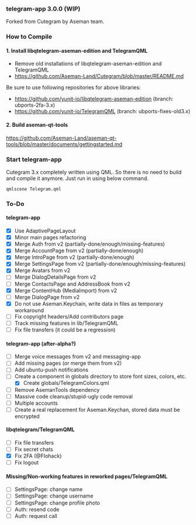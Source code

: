 ### telegram-app 3.0.0 (WIP)

Forked from Cutegram by Aseman team.

### How to Compile

#### 1. Install libqtelegram-aseman-edition and TelegramQML

- Remove old installations of libqtelegram-aseman-edition and TelegramQML
- https://github.com/Aseman-Land/Cutegram/blob/master/README.md

Be sure to use following repositories for above libraries:

- https://github.com/yunit-io/libqtelegram-aseman-edition (branch: ubports-2fa-3.x)
- https://github.com/yunit-io/TelegramQML (branch: ubports-fixes-old3.x)

#### 2. Build aseman-qt-tools

https://github.com/Aseman-Land/aseman-qt-tools/blob/master/documents/gettingstarted.md

### Start telegram-app

Cutegram 3.x completely written using QML. So there is no need to build and compile it anymore. Just run in using below command.

    qmlscene Telegram.qml

### To-Do

#### telegram-app
- [x] Use AdaptivePageLayout
- [x] Minor main pages refactoring
- [x] Merge Auth from v2 (partially-done/enough/missing-features)
- [x] Merge AccountPage from v2 (partially-done/enough)
- [x] Merge IntroPage from v2 (partially-done/enough)
- [x] Merge SettingsPage from v2 (partially-done/enough/missing-features)
- [x] Merge Avatars from v2
- [ ] Merge DialogDetailsPage from v2
- [ ] Merge ContactsPage and AddressBook from v2
- [x] Merge ContentHub (MediaImport) from v2
- [ ] Merge DialogPage from v2
- [x] Do not use Aseman.Keychain, write data in files as temporary workaround
- [ ] Fix copyright headers/Add contributors page
- [ ] Track missing features in lib/TelegramQML
- [ ] Fix file transfers (it could be a regression)

#### telegram-app (after-alpha?)
- [ ] Merge voice messages from v2 and messaging-app
- [ ] Add missing pages (or merge them from v2)
- [ ] Add ubuntu-push notifications
- [ ] Create a component in globals directory to store font sizes, colors, etc.
  - [x] Create globals/TelegramColors.qml
- [ ] Remove AsemanTools dependency
- [ ] Massive code cleanup/stupid-ugly code removal
- [ ] Multiple accounts
- [ ] Create a real replacement for Aseman.Keychan, stored data must be encrypted

#### libqtelegram/TelegramQML
- [ ] Fix file transfers
- [ ] Fix secret chats
- [x] Fix 2FA (@Flohack)
- [ ] Fix logout

#### Missing/Non-working features in reworked pages/TelegramQML ####
- [ ] SettingsPage: change name
- [ ] SettingsPage: change username
- [ ] SettingsPage: change profile photo
- [ ] Auth: resend code
- [ ] Auth: request call
